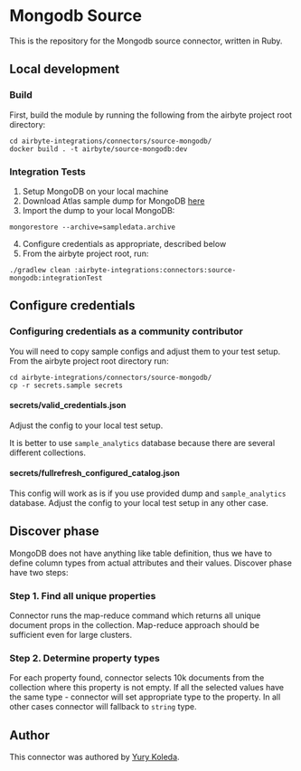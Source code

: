 # Mongodb Source 

This is the repository for the Mongodb source connector, written in Ruby. 

## Local development
### Build
First, build the module by running the following from the airbyte project root directory: 
```
cd airbyte-integrations/connectors/source-mongodb/
docker build . -t airbyte/source-mongodb:dev
```

### Integration Tests 
1. Setup MongoDB on your local machine
1. Download Atlas sample dump for MongoDB [here](https://atlas-education.s3.amazonaws.com/sampledata.archive)
1. Import the dump to your local MongoDB: 
```
mongorestore --archive=sampledata.archive
```
4. Configure credentials as appropriate, described below
1. From the airbyte project root, run:
```
./gradlew clean :airbyte-integrations:connectors:source-mongodb:integrationTest
```

## Configure credentials
### Configuring credentials as a community contributor
You will need to copy sample configs and adjust them to your test setup. From the airbyte project root directory run:
```
cd airbyte-integrations/connectors/source-mongodb/
cp -r secrets.sample secrets
```

#### secrets/valid_credentials.json
Adjust the config to your local test setup.

It is better to use `sample_analytics` database because there are several different collections.

#### secrets/fullrefresh_configured_catalog.json
This config will work as is if you use provided dump and `sample_analytics` database. Adjust the config to your local test setup in any other case.

## Discover phase
MongoDB does not have anything like table definition, thus we have to define column types from actual attributes and their values. Discover phase have two steps:

### Step 1. Find all unique properties
Connector runs the map-reduce command which returns all unique document props in the collection. Map-reduce approach should be sufficient even for large clusters.

### Step 2. Determine property types
For each property found, connector selects 10k documents from the collection where this property is not empty. If all the selected values have the same type - connector will set appropriate type to the property. In all other cases connector will fallback to `string` type.

## Author
This connector was authored by [Yury Koleda](github.com/FUT).
